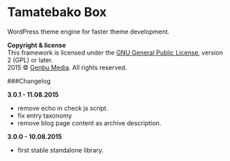 # Tamatebako Box

WordPress theme engine for faster theme development.

**Copyright & license**<br />
This framework is licensed under the [GNU General Public License](http://www.gnu.org/licenses/old-licenses/gpl-2.0.html), version 2 (GPL) or later.<br />
2015 © [Genbu Media](http://genbu.me/). All rights reserved.

###Changelog

**3.0.1 - 11.08.2015**

* remove echo in check js script.
* fix entry taxonomy
* remove blog page content as archive description.

**3.0.0 - 10.08.2015**

* first stable standalone library.